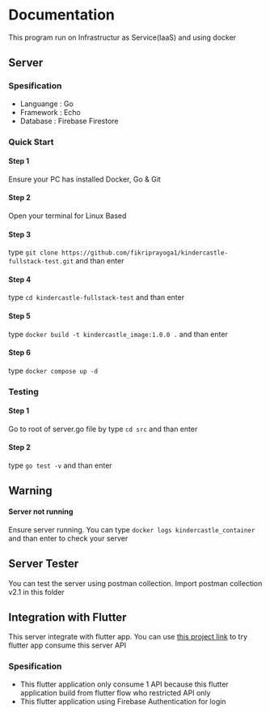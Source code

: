 # Documentation
This program run on Infrastructur as Service(IaaS) and using docker

## Server
### Spesification
- Languange : Go
- Framework : Echo
- Database : Firebase Firestore

### Quick Start
#### Step 1
Ensure your PC has installed Docker, Go & Git

#### Step 2
Open your terminal for Linux Based

#### Step 3
type `git clone https://github.com/fikriprayoga1/kindercastle-fullstack-test.git` and than enter

#### Step 4
type `cd kindercastle-fullstack-test` and than enter

#### Step 5
type `docker build -t kindercastle_image:1.0.0 .` and than enter

#### Step 6
type `docker compose up -d`

### Testing
#### Step 1
Go to root of server.go file by type `cd src` and than enter

#### Step 2
type `go test -v` and than enter

## Warning
#### Server not running
Ensure server running. You can type `docker logs kindercastle_container` and than enter to check your server

## Server Tester
You can test the server using postman collection. Import postman collection v2.1 in this folder

## Integration with Flutter
This server integrate with flutter app. You can use [this project link](https://app.flutterflow.io/project/kindercastle-6ha2bo) to try flutter app consume this server API

### Spesification
- This flutter application only consume 1 API because this flutter application build from flutter flow who restricted API only
- This flutter application using Firebase Authentication for login
